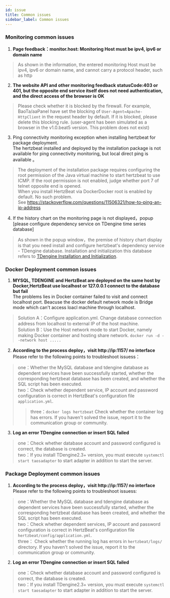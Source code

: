 ```yaml
---
id: issue  
title: Common issues    
sidebar_label: Common issues       
---
```


### Monitoring common issues   

1. **Page feedback：monitor.host: Monitoring Host must be ipv4, ipv6 or domain name**   
> As shown in the information, the entered monitoring Host must be ipv4, ipv6 or domain name, and cannot carry a protocol header, such as http   

2. **The website API and other monitoring feedback statusCode:403 or 401, but the opposite end service itself does not need authentication, and the direct access of the browser is OK**       
> Please check whether it is blocked by the firewall. For example, BaoTa/aaPanel have set the blocking of `User-Agent=Apache-HttpClient` in the request header by default. If it is blocked, please delete this blocking rule. (user-agent has been simulated as a browser in the v1.0.beat5 version. This problem does not exist)        

3. Ping connectivity monitoring exception when installing hertzbeat for package deployment.  
The hertzbeat installed and deployed by the installation package is not available for ping connectivity monitoring, but local direct ping is available 。     
> The deployment of the installation package requires configuring the root permission of the Java virtual machine to start hertzbeat to use ICMP. If the root permission is not enabled, judge whether port 7 of telnet opposite end is opened.    
> When you install HertzBeat via DockerDocker root is enabled by default. No such problem.   
> See https://stackoverflow.com/questions/11506321/how-to-ping-an-ip-address 

4. If the history chart on the monitoring page is not displayed，popup [please configure dependency service on TDengine time series database]
> As shown in the popup window，the premise of history chart display is that you need install and configure hertzbeat's dependency service - TDengine database.
> Installation and initialization this database refers to [TDengine Installation and Initialization](../start/tdengine-init).   

### Docker Deployment common issues   

1. **MYSQL, TDENGINE and HertzBeat are deployed on the same host by Docker,HertzBeat use localhost or 127.0.0.1 connect to the database but fail**     
The problems lies in Docker container failed to visit and connect localhost port. Beacuse the docker default network mode is Bridge mode which can't access loacl machine through localhost.
> Solution A：Configure application.yml. Change database connection address from localhost to external IP of the host machine.     
> Solution B：Use the Host network mode to start Docker, namely making Docker container and hosting share network. `docker run -d --network host .....`    

2. **According to the process deploy，visit http://ip:1157/ no interface**   
Please refer to the following points to troubleshoot issuess：  
> one：Whether the MySQL database and tdengine database as dependent services have been successfully started, whether the corresponding hertzbeat database has been created, and whether the SQL script has been executed.    
> two：Check whether dependent service, IP account and password configuration is correct in HertzBeat's configuration file `application.yml`.  
> > three：`docker logs hertzbeat` Check whether the container log has errors. If you haven't solved the issue, report it to the communication group or community.

3. **Log an error TDengine connection or insert SQL failed**  
> one：Check whether database account and password configured is correct, the database is created.   
> two：If you install TDengine2.3+ version, you must execute `systemctl start taosadapter` to start adapter in addition to start the server.   

### Package Deployment common issues

1. **According to the process deploy，visit http://ip:1157/ no interface**   
   Please refer to the following points to troubleshoot issuess:
> one：Whether the MySQL database and tdengine database as dependent services have been successfully started, whether the corresponding hertzbeat database has been created, and whether the SQL script has been executed.    
> two：Check whether dependent services, IP account and password configuration is correct in HertzBeat's configuration file `hertzbeat/config/application.yml`.    
> three： Check whether the running log has errors in `hertzbeat/logs/` directory. If you haven't solved the issue, report it to the communication group or community.

2. **Log an error TDengine connection or insert SQL failed**
> one：Check whether database account and password configured is correct, the database is created.   
> two：If you install TDengine2.3+ version, you must execute `systemctl start taosadapter` to start adapter in addition to start the server.  
